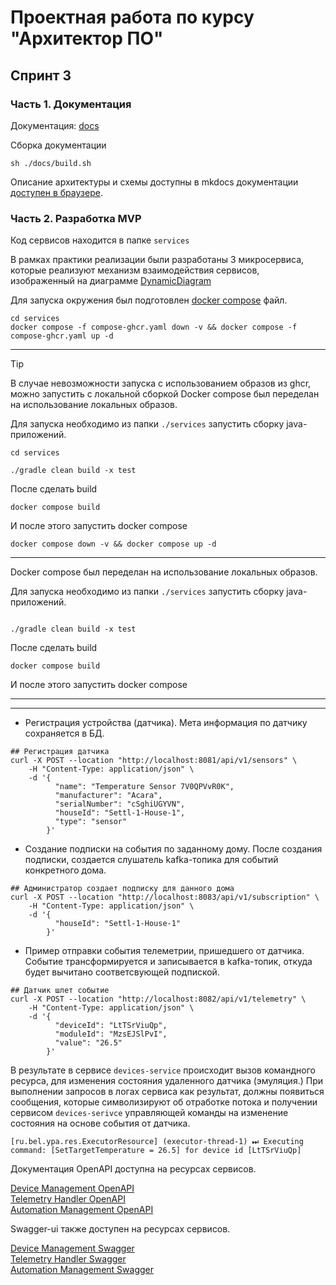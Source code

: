 # Проектная работа по курсу "Архитектор ПО" 

## Спринт 3

### Часть 1. Документация

Документация: [docs](docs)

Сборка документации
```shell
sh ./docs/build.sh
```

Описание архитектуры и схемы доступны в mkdocs документации [доступен в браузере](http://127.0.0.1:8000/).

### Часть 2. Разработка MVP

Код сервисов находится в папке `services`

В рамках практики реализации были разработаны 3 микросервиса, которые реализуют механизм взаимодействия сервисов,
изображенный на диаграмме [DynamicDiagram](docs/docs/assets/target/DynamicDiagram.md)

Для запуска окружения был подготовлен [docker compose](services/compose.yaml) файл.

```shell
cd services
docker compose -f compose-ghcr.yaml down -v && docker compose -f compose-ghcr.yaml up -d
```

---
> [!TIP]
> В случае невозможности запуска с использованием образов из ghcr, можно запустить с локальной сборкой
> Docker compose был переделан на использование локальных образов.

Для запуска необходимо из папки `./services` запустить сборку java-приложений.

```shell
cd services

./gradle clean build -x test
```
После сделать build
```shell
docker compose build
```

И после этого запустить docker compose

```shell
docker compose down -v && docker compose up -d
```

---

Docker compose был переделан на использование локальных образов.

Для запуска необходимо из папки `./services` запустить сборку java-приложений.

```shell

./gradle clean build -x test
```
После сделать build
```shell
docker compose build
```

И после этого запустить docker compose

---

---

  
- Регистрация устройства (датчика). Мета информация по датчику сохраняется в БД.

```shell
## Регистрация датчика
curl -X POST --location "http://localhost:8081/api/v1/sensors" \
    -H "Content-Type: application/json" \
    -d '{
          "name": "Temperature Sensor 7V0QPVvR0K",
          "manufacturer": "Acara",
          "serialNumber": "cSghiUGYVN",
          "houseId": "Settl-1-House-1",
          "type": "sensor"
        }'
```

- Создание подписки на события по заданному дому. После создания подписки, создается слушатель kafka-топика для событий конкретного дома.

```shell
## Администратор создает подписку для данного дома
curl -X POST --location "http://localhost:8083/api/v1/subscription" \
    -H "Content-Type: application/json" \
    -d '{
          "houseId": "Settl-1-House-1"
        }'
```

- Пример отправки события телеметрии, пришедшего от датчика. Событие трансформируется и записывается в kafka-топик, 
    откуда будет вычитано соответсвующей подпиской.

```shell
## Датчик шлет событие
curl -X POST --location "http://localhost:8082/api/v1/telemetry" \
    -H "Content-Type: application/json" \
    -d '{
          "deviceId": "LtTSrViuQp",
          "moduleId": "MzsEJSlPvI",
          "value": "26.5"
        }'
```

В результате в сервисе `devices-service` происходит вызов командного ресурса, для изменения состояния удаленного датчика (эмуляция.)
При выполнении запросов в логах сервиса как результат, должны появиться сообщения, которые символизируют об отработке потока и получении 
сервисом `devices-serivce` управляющей команды на изменение состояния на основе события от датчика.
```
[ru.bel.ypa.res.ExecutorResource] (executor-thread-1) ⏭ Executing command: [SetTargetTemperature = 26.5] for device id [LtTSrViuQp]
```


Документация OpenAPI доступна на ресурсах сервисов.

[Device Management OpenAPI](http://localhost:8081/q/openapi)   
[Telemetry Handler OpenAPI](http://localhost:8082/q/openapi)   
[Automation Management OpenAPI](http://localhost:8083/q/openapi)   

Swagger-ui также доступен на ресурсах сервисов.

[Device Management Swagger](http://localhost:8081/q/swagger-ui/)  
[Telemetry Handler Swagger](http://localhost:8082/q/swagger-ui/)  
[Automation Management Swagger](http://localhost:8083/q/swagger-ui/)